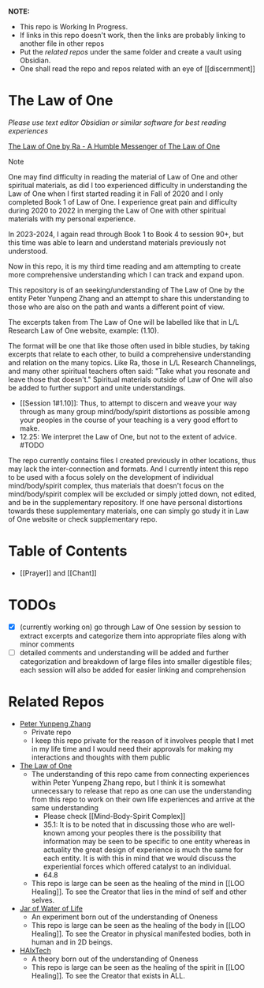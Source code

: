 **NOTE:** 
- This repo is Working In Progress.
- If links in this repo doesn't work, then the links are probably linking to another file in other repos
- Put the *related repos* under the same folder and create a vault using Obsidian.
- One shall read the repo and repos related with an eye of [[discernment]] 
# The Law of One
*Please use text editor Obsidian or similar software for best reading experiences*

[The Law of One by Ra - A Humble Messenger of The Law of One](https://www.lawofone.info/) 

> [!NOTE]
> One may find difficulty in reading the material of Law of One and other spiritual materials, as did I too experienced difficulty in understanding the Law of One when I first started reading it in Fall of 2020 and I only completed Book 1 of Law of One. I experience great pain and difficulty during 2020 to 2022 in merging the Law of One with other spiritual materials with my personal experience. 
> 
> In 2023-2024, I again read through Book 1 to Book 4 to session 90+, but this time was able to learn and understand materials previously not understood. 
> 
> Now in this repo, it is my third time reading and am attempting to create more comprehensive understanding which I can track and expand upon.

This repository is of an seeking/understanding of The Law of One by the entity Peter Yunpeng Zhang and an attempt to share this understanding to those who are also on the path and wants a different point of view.

The excerpts taken from The Law of One will be labelled like that in L/L Research Law of One website, example: (1.10).

The format will be one that like those often used in bible studies, by taking excerpts that relate to each other, to build a comprehensive understanding and relation on the many topics. Like Ra, those in L/L Research Channelings, and many other spiritual teachers often said: "Take what you resonate and leave those that doesn't." Spiritual materials outside of Law of One will also be added to further support and unite understandings.
- [[Session 1#1.10]]: Thus, to attempt to discern and weave your way through as many group mind/body/spirit distortions as possible among your peoples in the course of your teaching is a very good effort to make.
- 12.25: We interpret the Law of One, but not to the extent of advice. #TODO

The repo currently contains files I created previously in other locations, thus may lack the inter-connection and formats. And I currently intent this repo to be used with a focus solely on the development of individual mind/body/spirit complex, thus materials that doesn't focus on the mind/body/spirit complex will be excluded or simply jotted down, not edited, and be in the supplementary repository. If one have personal distortions towards these supplementary materials, one can simply go study it in Law of One website or check supplementary repo.
# Table of Contents
- [[Prayer]] and [[Chant]]
# TODOs
- [x] (currently working on) go through Law of One session by session to extract excerpts and categorize them into appropriate files along with minor comments
- [ ] detailed comments and understanding will be added and further categorization and breakdown of large files into smaller digestible files; each session will also be added for easier linking and comprehension
# Related Repos
- [Peter Yunpeng Zhang](https://github.com/peteryzhang6/pyzzyp) 
	- Private repo
	- I keep this repo private for the reason of it involves people that I met in my life time and I would need their approvals for making my interactions and thoughts with them public
- [The Law of One](https://github.com/peteryzhang6/The-Law-of-One)
	- The understanding of this repo came from connecting experiences within Peter Yunpeng Zhang repo, but I think it is somewhat unnecessary to release that repo as one can use the understanding from this repo to work on their own life experiences and arrive at the same understanding
		- Please check [[Mind-Body-Spirit Complex]]
		- 35.1: It is to be noted that in discussing those who are well-known among your peoples there is the possibility that information may be seen to be specific to one entity whereas in actuality the great design of experience is much the same for each entity. It is with this in mind that we would discuss the experiential forces which offered catalyst to an individual.
		- 64.8
	- This repo is large can be seen as the healing of the mind in [[LOO Healing]]. To see the Creator that lies in the mind of self and other selves.
- [Jar of Water of Life](https://github.com/peteryzhang6/Jar-of-Water-of-Life)
	- An experiment born out of the understanding of Oneness
	- This repo is large can be seen as the healing of the body in [[LOO Healing]]. To see the Creator in physical manifested bodies, both in human and in 2D beings.
- [HAIxTech](https://github.com/peteryzhang6/HAIxTech)
	- A theory born out of the understanding of Oneness
	- This repo is large can be seen as the healing of the spirit in [[LOO Healing]]. To see the Creator that exists in ALL.
